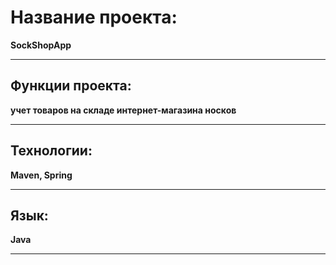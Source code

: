 # Название проекта:
__SockShopApp__
___
## Функции проекта:
__учет товаров на складе интернет-магазина носков__
___
## Технологии:
__Maven, Spring__
___
## Язык:
__Java__
___